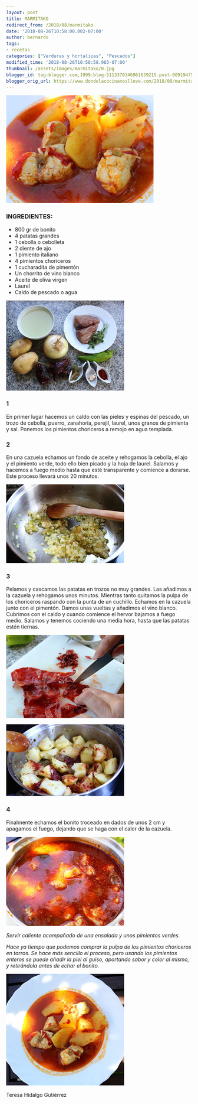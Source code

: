 ```yaml
---
layout: post
title: MARMITAKO
redirect_from: /2018/08/marmitako
date: '2018-08-26T10:58:00.002-07:00'
author: bernardo
tags:
- recetas
categories: ["Verduras y hortalizas", "Pescados"]
modified_time: '2018-08-26T10:58:58.983-07:00'
thumbnail: /assets/images/marmitako/0.jpg
blogger_id: tag:blogger.com,1999:blog-5113370346961639215.post-8091947594288196577
blogger_orig_url: https://www.dondelacocinanoslleve.com/2018/08/marmitako.html
---
```


![](/assets/images/marmitako/0.jpg)

  
### INGREDIENTES:
* 800 gr de bonito
* 4 patatas grandes
* 1 cebolla o cebolleta
* 2 diente de ajo
* 1 pimiento italiano
* 4 pimientos choriceros
* 1 cucharadita de pimentón 
* Un chorrito de vino blanco
* Aceite de oliva virgen
* Laurel
* Caldo de pescado o agua  

![](/assets/images/marmitako/1.jpg)

  

### 1

En primer lugar hacemos un caldo con las pieles y espinas del pescado, un trozo de cebolla, puerro, zanahoria, perejil, laurel, unos granos de pimienta y sal. Ponemos los pimientos choriceros a remojo en agua templada.  

### 2

En una cazuela echamos un fondo de aceite y rehogamos la cebolla, el ajo y el pimiento verde, todo ello bien picado y la hoja de laurel. Salamos y hacemos a fuego medio hasta que esté transparente y comience a dorarse. Este proceso llevará unos 20 minutos.  

![](/assets/images/marmitako/2.jpg)

  

### 3

Pelamos y cascamos las patatas en trozos no muy grandes. Las añadimos a la cazuela y rehogamos unos minutos. Mientras tanto quitamos la pulpa de los choriceros raspando con la punta de un cuchillo. Echamos en la cazuela junto con el pimentón. Damos unas vueltas y añadimos el vino blanco. Cubrimos con el caldo y cuando comience el hervor bajamos a fuego medio. Salamos y tenemos cociendo una media hora, hasta que las patatas estén tiernas.  

![](/assets/images/marmitako/3.jpg)

  

![](/assets/images/marmitako/4.jpg)

  

### 4

Finalmente echamos el bonito troceado en dados de unos 2 cm y apagamos el fuego, dejando que se haga con el calor de la cazuela.  

![](/assets/images/marmitako/5.jpg)

  
_Servir caliente acompañado de una ensalada y unos pimientos verdes._

_Hace ya tiempo que podemos comprar la pulpa de los pimientos choriceros en tarros. Se hace más sencillo el proceso, pero usando los pimientos enteros se puede añadir la piel al guiso, aportando sabor y color al mismo, y retirándola antes de echar el bonito._

![](/assets/images/marmitako/6.jpg)

  
Teresa Hidalgo Gutiérrez
